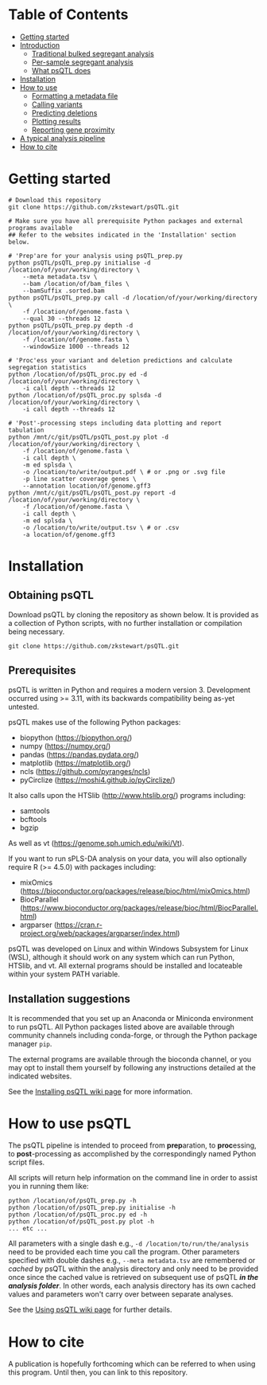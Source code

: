# Table of Contents
- [Getting started](#getting-started)
- [Introduction](#introduction)
  - [Traditional bulked segregant analysis](#traditional-bulked-segregant-analysis)
  - [Per-sample segregant analysis](#per-sample-segregant-analysis)
  - [What psQTL does](#what-psqtl-does)
- [Installation](#installation)
- [How to use](#how-to-use)
  - [Formatting a metadata file](#formatting-a-metadata-file)
  - [Calling variants](#calling-variants)
  - [Predicting deletions](#predicting-deletions)
  - [Plotting results](#plotting-results)
  - [Reporting gene proximity](#reporting-gene-proximity)
- [A typical analysis pipeline](#a-typical-analysis-pipeline)
- [How to cite](#how-to-cite)

# Getting started
```
# Download this repository
git clone https://github.com/zkstewart/psQTL.git

# Make sure you have all prerequisite Python packages and external programs available
## Refer to the websites indicated in the 'Installation' section below.

# 'Prep'are for your analysis using psQTL_prep.py
python psQTL/psQTL_prep.py initialise -d /location/of/your/working/directory \
    --meta metadata.tsv \
    --bam /location/of/bam_files \
    --bamSuffix .sorted.bam
python psQTL/psQTL_prep.py call -d /location/of/your/working/directory \
    -f /location/of/genome.fasta \
    --qual 30 --threads 12
python psQTL/psQTL_prep.py depth -d /location/of/your/working/directory \
    -f /location/of/genome.fasta \
    --windowSize 1000 --threads 12

# 'Proc'ess your variant and deletion predictions and calculate segregation statistics
python /location/of/psQTL_proc.py ed -d /location/of/your/working/directory \
    -i call depth --threads 12
python /location/of/psQTL_proc.py splsda -d /location/of/your/working/directory \
    -i call depth --threads 12

# 'Post'-processing steps including data plotting and report tabulation
python /mnt/c/git/psQTL/psQTL_post.py plot -d /location/of/your/working/directory \
    -f /location/of/genome.fasta \
    -i call depth \
    -m ed splsda \
    -o /location/to/write/output.pdf \ # or .png or .svg file
    -p line scatter coverage genes \
    --annotation location/of/genome.gff3
python /mnt/c/git/psQTL/psQTL_post.py report -d /location/of/your/working/directory \
    -f /location/of/genome.fasta \
    -i call depth \
    -m ed splsda \
    -o /location/to/write/output.tsv \ # or .csv
    -a location/of/genome.gff3
```

# Installation
## Obtaining psQTL
Download psQTL by cloning the repository as shown below. It is provided as a collection of Python scripts, with no further installation or compilation being necessary.

```
git clone https://github.com/zkstewart/psQTL.git
````

## Prerequisites
psQTL is written in Python and requires a modern version 3. Development occurred using >= 3.11, with its backwards compatibility being as-yet untested.

psQTL makes use of the following Python packages:
- biopython (https://biopython.org/)
- numpy (https://numpy.org/)
- pandas (https://pandas.pydata.org/)
- matplotlib (https://matplotlib.org/)
- ncls (https://github.com/pyranges/ncls)
- pyCirclize (https://moshi4.github.io/pyCirclize/)

It also calls upon the HTSlib (http://www.htslib.org/) programs including:
- samtools
- bcftools
- bgzip

As well as vt (https://genome.sph.umich.edu/wiki/Vt).

If you want to run sPLS-DA analysis on your data, you will also optionally require R (>= 4.5.0) with packages including:
- mixOmics (https://bioconductor.org/packages/release/bioc/html/mixOmics.html)
- BiocParallel (https://www.bioconductor.org/packages/release/bioc/html/BiocParallel.html)
- argparser (https://cran.r-project.org/web/packages/argparser/index.html)

psQTL was developed on Linux and within Windows Subsystem for Linux (WSL), although it should work on any system which can run Python, HTSlib, and vt. All external programs should be installed and locateable within your system PATH variable.

## Installation suggestions
It is recommended that you set up an Anaconda or Miniconda environment to run psQTL. All Python packages listed above are available through community channels including conda-forge, or through the Python package manager `pip`.

The external programs are available through the bioconda channel, or you may opt to install them yourself by following any instructions detailed at the indicated websites.

See the [Installing psQTL wiki page](https://github.com/zkstewart/psQTL/wiki/Installing-psQTL) for more information.

# How to use psQTL
The psQTL pipeline is intended to proceed from **prep**aration, to **proc**essing, to **post**-processing as accomplished by the correspondingly named Python script files.

All scripts will return help information on the command line in order to assist you in running them like:

```
python /location/of/psQTL_prep.py -h
python /location/of/psQTL_prep.py initialise -h
python /location/of/psQTL_proc.py ed -h
python /location/of/psQTL_post.py plot -h
... etc ...
```

All parameters with a single dash e.g., `-d /location/to/run/the/analysis` need to be provided each time you call the program. Other parameters specified with double dashes e.g., `--meta metadata.tsv` are remembered or *cached* by psQTL within the analysis directory and only need to be provided once since the cached value is retrieved on subsequent use of psQTL ***in the analysis folder***. In other words, each analysis directory has its own cached values and parameters won't carry over between separate analyses.

See the [Using psQTL wiki page](https://github.com/zkstewart/psQTL/wiki/Using-psQTL) for further details.

# How to cite
A publication is hopefully forthcoming which can be referred to when using this program. Until then, you can link to this repository.
